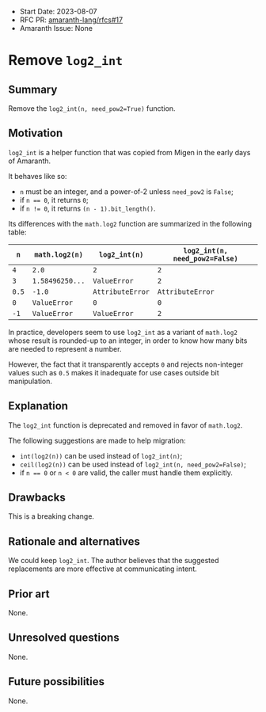 - Start Date: 2023-08-07
- RFC PR: [amaranth-lang/rfcs#17](https://github.com/amaranth-lang/rfcs/pull/17)
- Amaranth Issue: None

# Remove `log2_int`

## Summary
[summary]: #summary

Remove the `log2_int(n, need_pow2=True)` function.

## Motivation
[motivation]: #motivation

`log2_int` is a helper function that was copied from Migen in the early days of Amaranth.

It behaves like so:

* `n` must be an integer, and a power-of-2 unless `need_pow2` is `False`;
* if `n == 0`, it returns `0`;
* if `n != 0`, it returns `(n - 1).bit_length()`.

Its differences with the `math.log2` function are summarized in the following table:

|   `n` |  `math.log2(n)`   |  `log2_int(n)`    | `log2_int(n, need_pow2=False)` |
| ----- |  ---------------- |  ---------------- | ------------------------------ |
|   `4` |  `2.0`            |  `2`              | `2`                            |
|   `3` |  `1.58496250...`  |  `ValueError`     | `2`                            |
| `0.5` |  `-1.0`           |  `AttributeError` | `AttributeError`               |
|   `0` |  `ValueError`     |  `0`              | `0`                            |
|  `-1` |  `ValueError`     |  `ValueError`     | `2`                            |


In practice, developers seem to use `log2_int` as a variant of `math.log2` whose result is rounded-up to an integer, in order to know how many bits are needed to represent a number.

However, the fact that it transparently accepts `0` and rejects non-integer values such as `0.5` makes it inadequate for use cases outside bit manipulation.

## Explanation
[explanation]: #explanation

The `log2_int` function is deprecated and removed in favor of `math.log2`.

The following suggestions are made to help migration:

* `int(log2(n))` can be used instead of `log2_int(n)`;
* `ceil(log2(n))` can be used instead of `log2_int(n, need_pow2=False)`;
* if `n == 0` or `n < 0` are valid, the caller must handle them explicitly.

## Drawbacks
[drawbacks]: #drawbacks

This is a breaking change.

## Rationale and alternatives
[rationale-and-alternatives]: #rationale-and-alternatives

We could keep `log2_int`. The author believes that the suggested replacements are more effective at communicating intent.

## Prior art
[prior-art]: #prior-art

None.

## Unresolved questions
[unresolved-questions]: #unresolved-questions

None.

## Future possibilities
[future-possibilities]: #future-possibilities

None.
